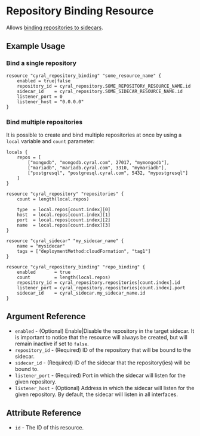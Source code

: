 # Repository Binding Resource

Allows [binding repositories to sidecars](https://cyral.com/docs/sidecars/sidecar-assign-repo).

## Example Usage

### Bind a single repository

```hcl
resource "cyral_repository_binding" "some_resource_name" {
    enabled = true|false
    repository_id = cyral_repository.SOME_REPOSITORY_RESOURCE_NAME.id
    sidecar_id    = cyral_repository.SOME_SIDECAR_RESOURCE_NAME.id
    listener_port = 0
    listener_host = "0.0.0.0"
}
```

### Bind multiple repositories

It is possible to create and bind multiple repositories at once by using a `local` variable and `count` parameter:

```hcl
locals {
    repos = [
        ["mongodb", "mongodb.cyral.com", 27017, "mymongodb"],
        ["mariadb", "mariadb.cyral.com", 3310, "mymariadb"],
        ["postgresql", "postgresql.cyral.com", 5432, "mypostgresql"]
    ]
}

resource "cyral_repository" "repositories" {
    count = length(local.repos)

    type  = local.repos[count.index][0]
    host  = local.repos[count.index][1]
    port  = local.repos[count.index][2]
    name  = local.repos[count.index][3]
}

resource "cyral_sidecar" "my_sidecar_name" {
    name = "mysidecar"
    tags = ["deploymentMethod:cloudFormation", "tag1"]
}

resource "cyral_repository_binding" "repo_binding" {
    enabled       = true
    count         = length(local.repos)
    repository_id = cyral_repository.repositories[count.index].id
    listener_port = cyral_repository.repositories[count.index].port
    sidecar_id    = cyral_sidecar.my_sidecar_name.id
}
```

## Argument Reference

* `enabled` - (Optional) Enable|Disable the repository in the target sidecar. It is important to notice that the resource will always be created, but will remain inactive if set to `false`.
* `repository_id` - (Required) ID of the repository that will be bound to the sidecar.
* `sidecar_id` - (Required) ID of the sidecar that the repository(ies) will be bound to.
* `listener_port` - (Required) Port in which the sidecar will listen for the given repository.
* `listener_host` - (Optional) Address in which the sidecar will listen for the given repository. By default, the sidecar will listen in all interfaces.

## Attribute Reference

* `id` - The ID of this resource.
